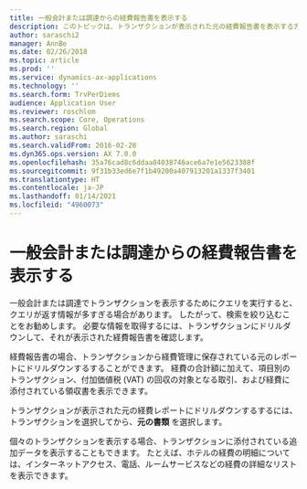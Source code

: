 ```yaml
---
title: 一般会計または調達からの経費報告書を表示する
description: このトピックは、トランザクションが表示された元の経費報告書を表示する方法を説明しています。
author: saraschi2
manager: AnnBe
ms.date: 02/26/2018
ms.topic: article
ms.prod: ''
ms.service: dynamics-ax-applications
ms.technology: ''
ms.search.form: TrvPerDiems
audience: Application User
ms.reviewer: roschlom
ms.search.scope: Core, Operations
ms.search.region: Global
ms.author: saraschi
ms.search.validFrom: 2016-02-28
ms.dyn365.ops.version: AX 7.0.0
ms.openlocfilehash: 35a76cad8c6ddaa84038746ace6a7e1e5623388f
ms.sourcegitcommit: 9f31b33ed6e7f1b49200a407913201a1337f3401
ms.translationtype: HT
ms.contentlocale: ja-JP
ms.lasthandoff: 01/14/2021
ms.locfileid: "4960073"
---
```

# <a name="view-an-expense-report-from-general-ledger-or-procurement-and-sourcing"></a>一般会計または調達からの経費報告書を表示する

一般会計または調達でトランザクションを表示するためにクエリを実行すると、クエリが返す情報が多すぎる場合があります。 したがって、検索を絞り込むことをお勧めします。 必要な情報を取得するには、トランザクションにドリルダウンして、それが表示された経費報告書を確認します。

経費報告書の場合、トランザクションから経費管理に保存されている元のレポートにドリルダウンするすることができます。 経費の合計額に加えて、項目別のトランザクション、付加価値税 (VAT) の回収の対象となる取引、および経費に添付されている領収書を表示できます。

トランザクションが表示された元の経費レポートにドリルダウンするするには、トランザクションを選択してから、**元の書類** を選択します。

個々のトランザクションを表示する場合、トランザクションに添付されている追加データを表示することもできます。 たとえば、ホテルの経費の明細については、インターネットアクセス、電話、ルームサービスなどの経費の詳細なリストを表示できます。
